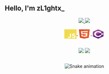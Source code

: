## Hello, I'm zL1ghtx_

<div align="center">
<div align="center">
  <a href="https://github.com/zL1ghtx">
  <img height="180em" src="https://github-readme-stats.vercel.app/api?username=zL1ghtx&show_icons=true&theme=cobalt&include_all_commits=true&count_private=true"/>
  <img height="180em" src="https://github-readme-stats.vercel.app/api/top-langs/?username=zL1ghtx&layout=compact&langs_count=7&theme=cobalt"/>
</div>


<div style="display: inline_block"><br>
  <img align="center" alt="Icon_js" height="30" width="40" src="https://raw.githubusercontent.com/devicons/devicon/master/icons/javascript/javascript-plain.svg">
  <img align="center" alt="Icon_htmlL" height="30" width="40" src="https://raw.githubusercontent.com/devicons/devicon/master/icons/html5/html5-original.svg">
  <img align="center" alt="Rafa-Csharp" height="30" width="40" src="https://raw.githubusercontent.com/devicons/devicon/master/icons/csharp/csharp-original.svg">

  
</div>

##

<div> 
  <a href="https://www.instagram.com/e9savv/" target="_blank"><img src="https://img.shields.io/badge/-Instagram-%23E4405F?style=for-the-badge&logo=instagram&logoColor=white" target="_blank"></a>
 <a href="https://discord.com/users/695273438172020787/" target="_blank"><img src="https://img.shields.io/badge/Discord-7289DA?style=for-the-badge&logo=discord&logoColor=white" target="_blank"></a>

##

  ![Snake animation](https://github.com/balah7/balah7/blob/output/github-contribution-grid-snake.svg)
 
</div>


